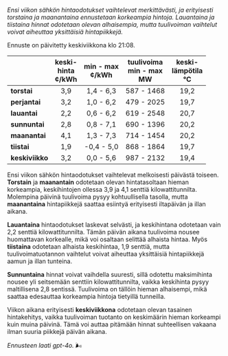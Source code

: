 *Ensi viikon sähkön hintaodotukset vaihtelevat merkittävästi, ja erityisesti torstaina ja maanantaina ennustetaan korkeampia hintoja. Lauantaina ja tiistaina hinnat odotetaan olevan alhaisempia, mutta tuulivoiman vaihtelut voivat aiheuttaa yksittäisiä hintapiikkejä.*

Ennuste on päivitetty keskiviikkona klo 21:08.

|            | keski-<br>hinta<br>¢/kWh | min - max<br>¢/kWh | tuulivoima<br>min - max<br>MW | keski-<br>lämpötila<br>°C |
|:-----------|:----------------:|:----------------:|:-------------:|:-------------:|
| **torstai**  |       3,9       |      1,4 - 6,3   |  587 - 1468   |      19,2     |
| **perjantai**|       3,2       |      1,0 - 6,2   |  479 - 2025   |      19,7     |
| **lauantai** |       2,2       |      0,6 - 6,2   |  619 - 2548   |      20,7     |
| **sunnuntai**|       2,8       |      0,8 - 7,1   |  690 - 1396   |      20,2     |
| **maanantai**|       4,1       |      1,3 - 7,3   |  714 - 1454   |      20,2     |
| **tiistai**  |       1,9       |     -0,4 - 5,0   |  868 - 1864   |      19,7     |
| **keskiviikko** |    3,2       |      0,0 - 5,6   |  987 - 2132   |      19,4     |

Ensi viikon sähkön hintaodotukset vaihtelevat melkoisesti päivästä toiseen. **Torstain** ja **maanantain** odotetaan olevan hintatasoltaan hieman korkeampia, keskihintojen ollessa 3,9 ja 4,1 senttiä kilowattitunnilta. Molempina päivinä tuulivoima pysyy kohtuullisella tasolla, mutta **maanantaina** hintapiikkejä saattaa esiintyä erityisesti iltapäivän ja illan aikana.

**Lauantaina** hintaodotukset laskevat selvästi, ja keskihintana odotetaan vain 2,2 senttiä kilowattitunnilta. Tämän päivän aikana tuulivoima nousee huomattavan korkealle, mikä voi osaltaan selittää alhaista hintaa. Myös **tiistaina** odotetaan alhaista keskihintaa, 1,9 senttiä, mutta tuulivoimatuotannon vaihtelut voivat aiheuttaa yksittäisiä hintapiikkejä aamun ja illan tunteina.

**Sunnuntaina** hinnat voivat vaihdella suuresti, sillä odotettu maksimihinta nousee yli seitsemään senttiin kilowattitunnilta, vaikka keskihinta pysyy maltillisena 2,8 sentissä. Tuulivoima on tällöin hieman alhaisempi, mikä saattaa edesauttaa korkeampia hintoja tietyillä tunneilla.

Viikon aikana erityisesti **keskiviikkona** odotetaan olevan tasainen hintakehitys, vaikka tuulivoiman tuotanto on keskimäärin hieman korkeampi kuin muina päivinä. Tämä voi auttaa pitämään hinnat suhteellisen vakaana ilman suuria piikkejä päivän aikana.

*Ennusteen laati gpt-4o.* 🌬️
